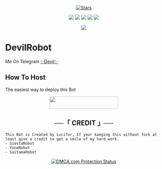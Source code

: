 <p align="center">
    <a href="https://github.com/Luvly-King/DevilRobot/stargazers"><img src="https://img.shields.io/github/stars/Luvly-King/DevilRobot?label=Stars&style=flat-square&logo=github&color=F10070" alt="Stars" /></a>
</p>
<p align="center">
    <a href="https://github.com/Luvly-King/DevilRobot"> <img src="https://img.shields.io/github/repo-size/Luvly-King/DevilRobot?color=orange&logo=github&logoColor=green&style=for-the-badge" /></a>
    <a href="https://github.com/Luvly-King/DevilRobot/commits/prince"> <img src="https://img.shields.io/github/last-commit/Luvly-King/DevilRobot?color=blue&logo=github&logoColor=green&style=for-the-badge" /></a>
    <a href="https://github.com/Luvly-King/DevilRobot/issues"> <img src="https://img.shields.io/github/issues/Luvly-King/DevilRobot?color=blueviolet&logo=github&logoColor=green&style=for-the-badge" /></a>
    <a href="https://github.com/Luvly-King/DevilRobot/network/members"> <img src="https://img.shields.io/github/forks/Luvly-King/DevilRobot?color=red&logo=github&logoColor=green&style=for-the-badge" /></a>  
    <a href="https://pypi.org/project/Telethon/"> <img src="https://img.shields.io/pypi/v/telethon?color=yellow&label=telethon&logo=python&logoColor=green&style=for-the-badge" /></a>
</p>

<p align="center">
  <img src="https://telegra.ph/file/714ba5fe8584db7e80d16.jpg">
</p>

# DevilRobot
Me On Telegram [✨Devil✨](https://t.me/DEVIL_GROUP_BOT)

## How To Host
The easiest way to deploy this Bot
<p align="center"><a href="https://heroku.com/deploy?template=https://github.com/Luvly-King/DevilRobot"> <img src="https://img.shields.io/badge/Deploy%20To%20Heroku-black?style=for-the-badge&logo=heroku" width="220" height="38.45"/></a></p>
 


<h2 align="center">
    ──「 CREDIT 」──
</h2>

```
This Bot is Created by Lucifer, If your kanging this without fork at least give a credit to get a smile of my hard work. 
- SiestaRobot
- YoneRobot
- SaitamaRobot 

```

<p align="center">
    <a href="//www.dmca.com/Protection/Status.aspx?ID=899e4481-3dc5-49f5-98f2-abf0e5d051b8" title="DMCA.com Protection Status" class="dmca-badge"> <img src="https://images.dmca.com/Badges/dmca_protected_sml_120n.png?ID=899e4481-3dc5-49f5-98f2-abf0e5d051b8"  alt="DMCA.com Protection Status" /></a>  
</p>
